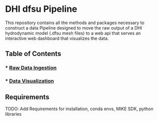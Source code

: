 # DHI dfsu Pipeline
This repository contains all the methods and packages necessary to construct a data Pipeline designed to move the raw
output of a DHI hydrodynamic model (.dfsu mesh files) to a web api that serves an interactive web dashboard that visualizes
the data.

## Table of Contents
### * [Raw Data Ingestion](https://github.com/MatthewTe/dfsu_visualization_pipeline#raw-data-ingestion)
### * [Data Visualization](Placeholder)

## Requirements
TODO: Add Requirements for installation, conda envs, MIKE SDK, python libraries
